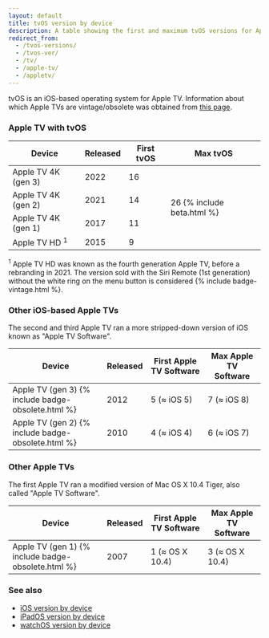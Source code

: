 ```yaml
---
layout: default
title: tvOS version by device
description: A table showing the first and maximum tvOS versions for Apple TV.
redirect_from:
  - /tvos-versions/
  - /tvos-ver/
  - /tv/
  - /apple-tv/
  - /appletv/
---
```


tvOS is an iOS-based operating system for Apple TV. Information about which Apple TVs are vintage/obsolete was obtained from <a href="https://support.apple.com/en-us/HT201624">this page</a>.

### Apple TV with tvOS

<div class="table-responsive">
<table class="table table-bordered">
  <thead>
    <tr>
      <th>Device</th>
      <th>Released</th>
      <th>First tvOS</th>
      <th>Max tvOS</th>
    </tr>
  </thead>
  <tbody>
    <tr>
      <td>Apple TV 4K (gen 3)</td>
      <td>2022</td>
      <td>16</td>
      <td class="current" rowspan="4">26 {% include beta.html %}</td>
    </tr>
    <tr>
      <td>Apple TV 4K (gen 2)</td>
      <td>2021</td>
      <td>14</td>
    </tr>
    <tr>
      <td>Apple TV 4K (gen 1)</td>
      <td>2017</td>
      <td>11</td>
    </tr>
    <tr>
      <td>Apple TV HD <sup>1</sup></td>
      <td>2015</td>
      <td>9</td>
    </tr>
  </tbody>
</table>
</div>

<sup>1</sup> Apple TV HD was known as the fourth generation Apple TV, before a rebranding in 2021. The version sold with the Siri Remote (1st generation) without the white ring on the menu button is considered {% include badge-vintage.html %}.

### Other iOS-based Apple TVs

The second and third Apple TV ran a more stripped-down version of iOS known as "Apple TV Software".

<div class="table-responsive">
<table class="table table-bordered">
  <thead>
    <tr>
      <th>Device</th>
      <th>Released</th>
      <th>First Apple TV Software</th>
      <th>Max Apple TV Software</th>
    </tr>
  </thead>
  <tbody>
    <tr>
      <td>Apple TV (gen 3) {% include badge-obsolete.html %}</td>
      <td>2012</td>
      <td>5 (≈ iOS 5)</td>
      <td>7 (≈ iOS 8)</td>
    </tr>
    <tr>
      <td>Apple TV (gen 2) {% include badge-obsolete.html %}</td>
      <td>2010</td>
      <td>4 (≈ iOS 4)</td>
      <td>6 (≈ iOS 7)</td>
    </tr>
  </tbody>
</table>
</div>

### Other Apple TVs

The first Apple TV ran a modified version of Mac OS X 10.4 Tiger, also called "Apple TV Software".

<div class="table-responsive">
<table class="table table-bordered">
  <thead>
    <tr>
      <th>Device</th>
      <th>Released</th>
      <th>First Apple TV Software</th>
      <th>Max Apple TV Software</th>
    </tr>
  </thead>
  <tbody>
    <tr>
      <td>Apple TV (gen 1) {% include badge-obsolete.html %}</td>
      <td>2007</td>
      <td>1 (≈ OS X 10.4)</td>
      <td>3 (≈ OS X 10.4)</td>
    </tr>
  </tbody>
</table>
</div>

### See also

* [iOS version by device](/ios)
* [iPadOS version by device](/ipados)
* [watchOS version by device](/watchos)
